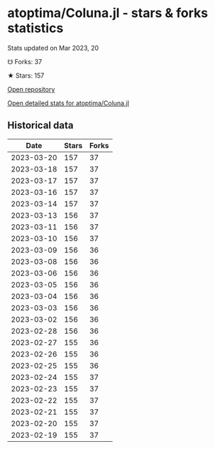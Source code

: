 # atoptima/Coluna.jl - stars & forks statistics

Stats updated on Mar 2023, 20

☋ Forks: 37

★ Stars: 157

[Open repository](https://github.com/atoptima/Coluna.jl)

[Open detailed stats for atoptima/Coluna.jl](https://reviewgithub.com/rep/atoptima/Coluna.jl)

## Historical data
| Date | Stars | Forks |
|------|-------|-------|
| 2023-03-20 | 157 | 37 | 
| 2023-03-18 | 157 | 37 | 
| 2023-03-17 | 157 | 37 | 
| 2023-03-16 | 157 | 37 | 
| 2023-03-14 | 157 | 37 | 
| 2023-03-13 | 156 | 37 | 
| 2023-03-11 | 156 | 37 | 
| 2023-03-10 | 156 | 37 | 
| 2023-03-09 | 156 | 36 | 
| 2023-03-08 | 156 | 36 | 
| 2023-03-06 | 156 | 36 | 
| 2023-03-05 | 156 | 36 | 
| 2023-03-04 | 156 | 36 | 
| 2023-03-03 | 156 | 36 | 
| 2023-03-02 | 156 | 36 | 
| 2023-02-28 | 156 | 36 | 
| 2023-02-27 | 155 | 36 | 
| 2023-02-26 | 155 | 36 | 
| 2023-02-25 | 155 | 36 | 
| 2023-02-24 | 155 | 37 | 
| 2023-02-23 | 155 | 37 | 
| 2023-02-22 | 155 | 37 | 
| 2023-02-21 | 155 | 37 | 
| 2023-02-20 | 155 | 37 | 
| 2023-02-19 | 155 | 37 | 

